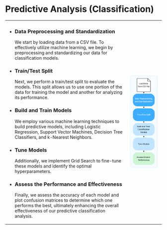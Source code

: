 # Predictive Analysis (Classification)

<table border="0">
 <tr>
    <td width="77%">

- ### Data Preprocessing and Standardization​
  We start by loading data from a CSV file. To effectively utilize machine learning, we begin by preprocessing and standardizing our data for classification models.​

- ### Train/Test Split​
  Next, we perform a train/test split to evaluate the models. This split allows us to use one portion of the data for training the model and another for analyzing its performance.​

- ### Build and Train Models​
  We employ various machine learning techniques to build predictive models, including Logistic Regression, Support Vector Machines, Decision Tree Classifiers, and k-Nearest Neighbors.​

- ### Tune Models​
  Additionally, we implement Grid Search to fine-tune these models and identify the optimal hyperparameters.​

- ### Assess the Performance and Effectiveness​
  Finally, we assess the accuracy of each model and plot confusion matrices to determine which one performs the best, ultimately enhancing the overall effectiveness of our predictive classification analysis.​

    </td>
    <td>
<img src="https://github.com/skokhan/DataScienceCapstone/blob/f9bba7b6cfe110a721ff893bf6b7338c4530a465/Predictive%20Analysis%20Classification/Classification.png" data-canonical-src="https://github.com/skokhan/DataScienceCapstone/blob/f9bba7b6cfe110a721ff893bf6b7338c4530a465/Predictive%20Analysis%20Classification/Classification.png" />
    </td>
 </tr>
</table>

